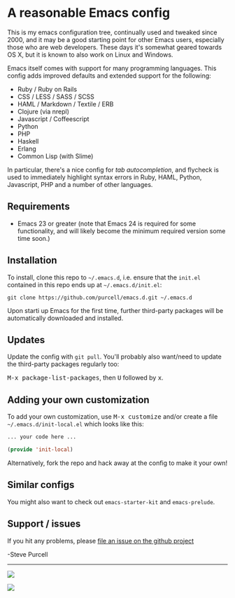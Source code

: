 # A reasonable Emacs config

This is my emacs configuration tree, continually used and tweaked
since 2000, and it may be a good starting point for other Emacs
users, especially those who are web developers. These days it's
somewhat geared towards OS X, but it is known to also work on Linux
and Windows.

Emacs itself comes with support for many programming languages. This
config adds improved defaults and extended support for the following:

* Ruby / Ruby on Rails
* CSS / LESS / SASS / SCSS
* HAML / Markdown / Textile / ERB
* Clojure (via nrepl)
* Javascript / Coffeescript
* Python
* PHP
* Haskell
* Erlang
* Common Lisp (with Slime)

In particular, there's a nice config for *tab autocompletion*, and
flycheck is used to immediately highlight syntax errors in Ruby, HAML,
Python, Javascript, PHP and a number of other languages.

## Requirements

* Emacs 23 or greater (note that Emacs 24 is required for some
  functionality, and will likely become the minimum required version
  some time soon.)

## Installation

To install, clone this repo to `~/.emacs.d`, i.e. ensure that the
`init.el` contained in this repo ends up at `~/.emacs.d/init.el`:

```
git clone https://github.com/purcell/emacs.d.git ~/.emacs.d
```

Upon starti up Emacs for the first time, further third-party
packages will be automatically downloaded and installed.

## Updates

Update the config with `git pull`. You'll probably also want/need to update
the third-party packages regularly too:

<kbd>M-x package-list-packages</kbd>, then <kbd>U</kbd> followed by <kbd>x</kbd>.

## Adding your own customization

To add your own customization, use <kbd>M-x customize</kbd> and/or
create a file `~/.emacs.d/init-local.el` which looks like this:

```el
... your code here ...

(provide 'init-local)
```

Alternatively, fork the repo and hack away at the config to make it your own!

## Similar configs

You might also want to check out `emacs-starter-kit` and `emacs-prelude`.

## Support / issues

If you hit any problems, please [file an issue on the github project](https://github.com/purcell/emacs.d)

-Steve Purcell

<hr>

[![](http://api.coderwall.com/purcell/endorsecount.png)](http://coderwall.com/purcell)

[![](http://www.linkedin.com/img/webpromo/btn_liprofile_blue_80x15.png)](http://uk.linkedin.com/in/stevepurcell)
